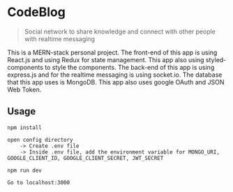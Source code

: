 # CodeBlog

> Social network to share knowledge and connect with other people with realtime messaging

This is a MERN-stack personal project.
The front-end of this app is using React.js and using Redux for state management. This app also using styled-components to style the components. The back-end of this app is using express.js and for the realtime messaging is using socket.io. The database that this app uses is MongoDB. This app also uses google OAuth and JSON Web Token.

## Usage
```
npm install

open config directory 
    -> Create .env file 
    -> Inside .env file, add the environment variable for MONGO_URI, GOOGLE_CLIENT_ID, GOOGLE_CLIENT_SECRET, JWT_SECRET

npm run dev

Go to localhost:3000
```